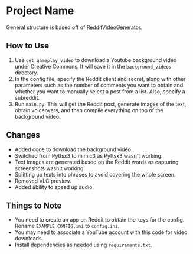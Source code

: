 # Project Name

General structure is based off of [RedditVideoGenerator](https://github.com/Shifty-The-Dev/RedditVideoGenerator).

## How to Use

1. Use `get_gameplay_video` to download a Youtube background video under Creative Commons. It will save it in the `background_videos` directory.
2. In the config file, specify the Reddit client and secret, along with other parameters such as the number of comments you want to obtain and whether you want to manually select a post from a list. Also, specify a subreddit.
3. Run `main.py`. This will get the Reddit post, generate images of the text, obtain voiceovers, and then compile everything on top of the background video.

## Changes

- Added code to download the background video.
- Switched from Pyttsx3 to mimic3 as Pyttsx3 wasn't working.
- Text images are generated based on the Reddit words as capturing screenshots wasn't working.
- Splitting up texts into phrases to avoid covering the whole screen.
- Removed VLC preview.
- Added ability to speed up audio.

## Things to Note

- You need to create an app on Reddit to obtain the keys for the config. Rename `EXAMPLE_CONFIG.ini` to `config.ini`.
- You may need to associate a YouTube account with this code for video downloads.
- Install dependencies as needed using `requirements.txt`.
